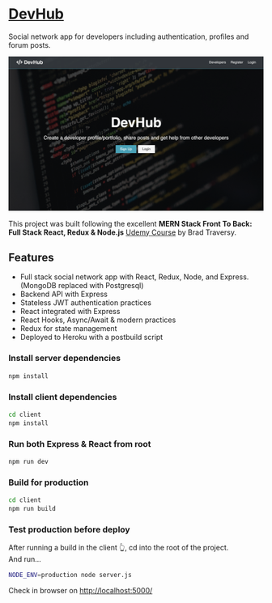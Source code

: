 # [DevHub](https://protected-dusk-01067.herokuapp.com/)

Social network app for developers including authentication, profiles and forum posts.

![DevHub](devhub-screenshot.png)

This project was built following the excellent **MERN Stack Front To Back: Full Stack React, Redux & Node.js** [Udemy Course](https://www.udemy.com/course/mern-stack-front-to-back/) by Brad Traversy.

## Features

* Full stack social network app with React, Redux, Node, and Express. (MongoDB replaced with Postgresql)
* Backend API with Express
* Stateless JWT authentication practices
* React integrated with Express
* React Hooks, Async/Await & modern practices
* Redux for state management
* Deployed to Heroku with a postbuild script

### Install server dependencies

```bash
npm install
```

### Install client dependencies

```bash
cd client
npm install
```

### Run both Express & React from root

```bash
npm run dev
```

### Build for production

```bash
cd client
npm run build
```

### Test production before deploy

After running a build in the client 👆, cd into the root of the project.  
And run...

```bash
NODE_ENV=production node server.js
```

Check in browser on [http://localhost:5000/](http://localhost:5000/)
